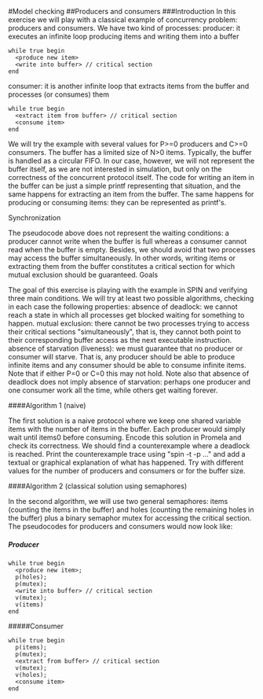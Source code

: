 
#Model checking
##Producers and consumers
###Introduction
In this exercise we will play with a classical example of concurrency problem: producers and consumers. We have two kind of processes:
producer: it executes an infinite loop producing items and writing them into a buffer

```
while true begin
  <produce new item>
  <write into buffer> // critical section
end 
```
consumer: it is another infinite loop that extracts items from the buffer and processes (or consumes) them

```
while true begin
  <extract item from buffer> // critical section
  <consume item>
end
```
We will try the example with several values for P>=0 producers and C>=0 consumers. The buffer has a limited size of N>0 items. Typically, the buffer is handled as a circular FIFO. In our case, however, we will not represent the buffer itself, as we are not interested in simulation, but only on the correctness of the concurrent protocol itself. The code for writing an item in the buffer can be just a simple printf representing that situation, and the same happens for extracting an item from the buffer. The same happens for producing or consuming items: they can be represented as printf's.

Synchronization

The pseudocode above does not represent the waiting conditions: a producer cannot write when the buffer is full whereas a consumer cannot read when the buffer is empty. Besides, we should avoid that two processes may access the buffer simultaneously. In other words, writing items or extracting them from the buffer constitutes a critical section for which mutual exclusion should be guaranteed.
Goals

The goal of this exercise is playing with the example in SPIN and verifying three main conditions. We will try at least two possible algorithms, checking in each case the following properties:
absence of deadlock: we cannot reach a state in which all processes get blocked waiting for something to happen.
mutual exclusion: there cannot be two processes trying to access their critical sections "simultaneously", that is, they cannot both point to their corresponding buffer access as the next executable instruction.
absence of starvation (liveness): we must guarantee that no producer or consumer will starve. That is, any producer should be able to produce infinite items and any consumer should be able to consume infinite items. Note that if either P=0 or C=0 this may not hold.
Note also that absence of deadlock does not imply absence of starvation: perhaps one producer and one consumer work all the time, while others get waiting forever. 

####Algorithm 1 (naive)

The first solution is a naive protocol where we keep one shared variable items with the number of items in the buffer. Each producer would simply wait until items<N before writing whereas each consumer would wait until items>0 before consuming. Encode this solution in Promela and check its correctness. We should find a counterexample where a deadlock is reached. Print the counterexample trace using "spin -t -p ..." and add a textual or graphical explanation of what has happened. Try with different values for the number of producers and consumers or for the buffer size.

####Algorithm 2 (classical solution using semaphores)

In the second algorithm, we will use two general semaphores: items (counting the items in the buffer) and holes (counting the remaining holes in the buffer) plus a binary semaphor mutex for accessing the critical section. The pseudocodes for producers and consumers would now look like: 

##### Producer
```
while true begin
  <produce new item>;
  p(holes);
  p(mutex);
  <write into buffer> // critical section
  v(mutex);
  v(items)
end
```
#####Consumer
```
while true begin
  p(items);
  p(mutex);
  <extract from buffer> // critical section
  v(mutex);
  v(holes);
  <consume item>
end
```



